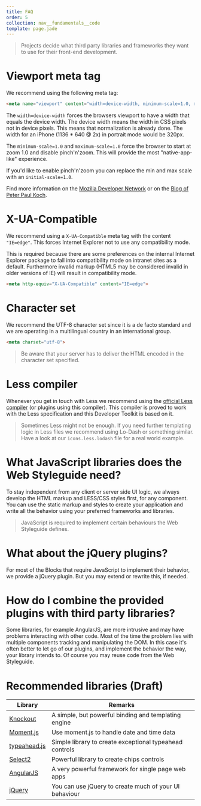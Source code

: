 ```yaml
---
title: FAQ
order: 5
collection: nav__fundamentals__code
template: page.jade
---
```


> Projects decide what third party libraries and frameworks they want to use for
> their front-end development.

# Viewport meta tag

We recommend using the following meta tag:

```html
<meta name="viewport" content="width=device-width, minimum-scale=1.0, maximum-scale=1.0">
```

The <code>width=device-width</code> forces
the browsers viewport to have a width that
equals the device width.
The device width means the width in CSS pixels
not in device pixels.
This means that normalization is already done.
The width for an iPhone (1136 * 640 @ 2x) in
portrait mode would be 320px.

The <code>minimum-scale=1.0</code> and
<code>maximum-scale=1.0</code> force the browser
to start at zoom 1.0 and disable pinch'n'zoom.
This will provide the most "native-app-like" experience.

If you'd like to enable pinch'n'zoom you can
replace the min and max scale with an
<code>initial-scale=1.0</code>.

Find more information on the
[Mozilla Developer Network](https://developer.mozilla.org/en-US/docs/Mozilla/Mobile/Viewport_meta_tag)
or on the
[Blog of Peter Paul Koch](http://www.quirksmode.org/mobile/viewports2.html).

# X-UA-Compatible

We recommend using a <code>X-UA-Compatible</code> meta tag with
the content <code>"IE=edge"</code>.
This forces Internet Explorer not to use any compatibility mode.

This is required because there are some preferences
on the internal Internet Explorer package
to fall into compatibility mode on intranet sites as a default.
Furthermore invalid markup (HTML5 may
be considered invalid in older versions of IE)
will result in compatibility mode.

```html
<meta http-equiv="X-UA-Compatible" content="IE=edge">
```

# Character set

We recommend the UTF-8 character set since it is a
de facto standard and we are operating in a
multilingual country in an international group.

```html
<meta charset="utf-8">
```

> Be aware that your server has to deliver the HTML
> encoded in the character set specified.

# Less compiler

Whenever you get in touch with Less we recommend
using the [official Less compiler](http://lesscss.org")
(or plugins using this compiler).
This compiler is proved to work with the Less specification
and this Developer Toolkit is based on it.

> Sometimes Less might not be enough.
> If you need further templating logic in Less files
> we recommend using Lo-Dash or something similar.
> Have a look at our <code>icons.less.lodash</code> file for
> a real world example.

# What JavaScript libraries does the Web Styleguide need?
To stay independent from any client or server side UI logic, we always develop
the HTML markup and LESS/CSS styles first, for any component. You can use
the static markup and styles to create your application and write
all the behavior using your preferred frameworks and libraries.

> JavaScript is required to implement certain behaviours the Web Styleguide
> defines.

# What about the jQuery plugins?
For most of the Blocks that require JavaScript to implement their behavior, we
provide a jQuery plugin. But you may extend or rewrite this, if needed.

# How do I combine the provided plugins with third party libraries?
Some libraries, for example AngularJS, are more intrusive and may have problems
interacting with other code. Most of the time the problem lies with multiple
components tracking and manipulating the DOM.
In this case it's often better to let go of our plugins, and implement the
behavior the way, your library intends to. Of course you may reuse code from
the Web Styleguide.

# Recommended libraries (Draft)
| Library | Remarks |
| -- | -- |
| [Knockout](http://knockoutjs.com/) | A simple, but powerful binding and templating engine |
| [Moment.js](http://momentjs.com/) | Use moment.js to handle date and time data |
| [typeahead.js](https://github.com/twitter/typeahead.js) | Simple library to create exceptional typeahead controls |
| [Select2](https://select2.github.io/) | Powerful library to create chips controls |
| [AngularJS](https://angularjs.org/) | A very powerful framework for single page web apps |
| [jQuery](https://jquery.com/) | You can use jQuery to create much of your UI behaviour |

<!-- Copyright AXA Versicherungen AG 2015 -->
